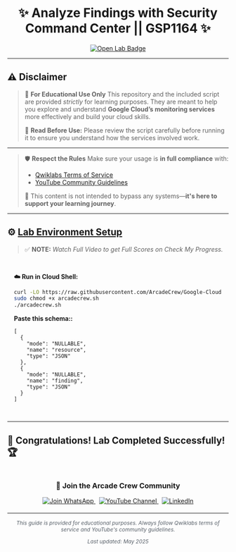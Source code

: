 <h1 align="center">
✨  Analyze Findings with Security Command Center || GSP1164 ✨
</h1>

<div align="center">
  <a href="https://www.cloudskillsboost.google/focuses/71931?parent=catalog" target="_blank" rel="noopener noreferrer">
    <img src="https://img.shields.io/badge/Open_Lab-Cloud_Skills_Boost-4285F4?style=for-the-badge&logo=google&logoColor=white&labelColor=34A853" alt="Open Lab Badge">
  </a>
</div>

---

## ⚠️ **Disclaimer**

> 📘 **For Educational Use Only**
> This repository and the included script are provided *strictly* for learning purposes. They are meant to help you explore and understand **Google Cloud’s monitoring services** more effectively and build your cloud skills.
>
> 📝 **Read Before Use:**
> Please review the script carefully before running it to ensure you understand how the services involved work.

---

> 🛡 **Respect the Rules**
> Make sure your usage is **in full compliance** with:
>
> * [Qwiklabs Terms of Service](https://www.cloudskillsboost.google/terms_of_service)
> * [YouTube Community Guidelines](https://www.youtube.com/howyoutubeworks/policies/community-guidelines/)
>
> 🚫 This content is not intended to bypass any systems—**it's here to support your learning journey**.

---

## ⚙️ <ins>Lab Environment Setup</ins>

> ✅ **NOTE:** *Watch Full Video to get Full Scores on Check My Progress.*

<div style="padding: 15px; margin: 10px 0;">
<p><strong>☁️ Run in Cloud Shell:</strong></p>

```bash
curl -LO https://raw.githubusercontent.com/ArcadeCrew/Google-Cloud-Labs/refs/heads/main/Analyze%20Findings%20with%20Security%20Command%20Center/arcadecrew.sh
sudo chmod +x arcadecrew.sh
./arcadecrew.sh
```

<p><strong>Paste this schema::</strong></p>

```
[   
  {
    "mode": "NULLABLE",
    "name": "resource",
    "type": "JSON"
  },   
  {
    "mode": "NULLABLE",
    "name": "finding",
    "type": "JSON"
  }
]
```

</div>

---

## 🎉 **Congratulations! Lab Completed Successfully!** 🏆  

<div align="center" style="padding: 5px;">
  <h3>📱 Join the Arcade Crew Community</h3>
  
  <a href="https://chat.whatsapp.com/KkNEauOhBQXHdVcmqIlv9F">
    <img src="https://img.shields.io/badge/Join_WhatsApp-25D366?style=for-the-badge&logo=whatsapp&logoColor=white" alt="Join WhatsApp">
  </a>
  &nbsp;
  <a href="https://www.youtube.com/@Arcade61432?sub_confirmation=1">
    <img src="https://img.shields.io/badge/Subscribe-Arcade%20Crew-FF0000?style=for-the-badge&logo=youtube&logoColor=white" alt="YouTube Channel">
  </a>
  &nbsp;
  <a href="https://www.linkedin.com/in/gourav61432/">
    <img src="https://img.shields.io/badge/LINKEDIN-Gourav%20Sen-0077B5?style=for-the-badge&logo=linkedin&logoColor=white" alt="LinkedIn">
</a>


</div>

---

<div align="center">
  <p style="font-size: 12px; color: #586069;">
    <em>This guide is provided for educational purposes. Always follow Qwiklabs terms of service and YouTube's community guidelines.</em>
  </p>
  <p style="font-size: 12px; color: #586069;">
    <em>Last updated: May 2025</em>
  </p>
</div>
